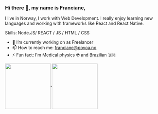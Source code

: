 ### Hi there 👋, my name is Franciane,

I live in Norway, I work with Web Development. I really enjoy learning new languages and working with frameworks like React and React Native.

Skills:  Node.JS/ REACT / JS / HTML / CSS

- 🔭 I’m currently working on as Freelancer  
- 📫 How to reach me: franciane@povoa.no
- ⚡ Fun fact: I'm Medical physics ☢️ and Brazilian 🇧🇷

<div>
  <a href="https://github.com/anuraghazra/github-readme-stats">
    <img align="middle"" src="https://github-readme-stats.vercel.app/api?username=francianepovoa&show_icons=true" height="150px" />
  </a> 
  <a href="https://github.com/anuraghazra/github-readme-stats"  >
    <img align="middle" src="https://github-readme-stats.vercel.app/api/top-langs/?username=francianepovoa&layout=compact" height="150px" />
  </a>
</div>

